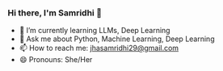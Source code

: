 ### Hi there, I'm Samridhi 👋

- 🌱 I’m currently learning LLMs, Deep Learning
- 💬 Ask me about Python, Machine Learning, Deep Learning
- 📫 How to reach me: jhasamridhi29@gmail.com
- 😄 Pronouns: She/Her

<!--
**Samridhi29/Samridhi29** is a ✨ _special_ ✨ repository because its `README.md` (this file) appears on your GitHub profile.

Here are some ideas to get you started:

- 🔭 I’m currently working on ...

- 👯 I’m looking to collaborate on ...
- 🤔 I’m looking for help with ...

- ⚡ Fun fact: ...
-->
